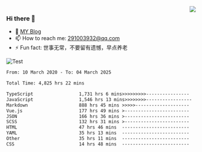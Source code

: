 <img align='right' src='https://github-readme-stats.vercel.app/api?username=niaogege&show_icons=true&theme=radical'/>

### Hi there 👋

- 🌱 [MY Blog](https://bythewayer.com/)
- 📫 How to reach me: 291003932@qq.com
- ⚡ Fun fact:  世事无常，不要留有遗憾，早点养老

![Test](https://github-readme-stats.vercel.app/api/top-langs/?username=niaogege&layout=compact)

<!--START_SECTION:waka-->

```txt
From: 10 March 2020 - To: 04 March 2025

Total Time: 4,825 hrs 22 mins

TypeScript                 1,731 hrs 6 mins>>>>>>>>>----------------   35.87 %
JavaScript                 1,546 hrs 13 mins>>>>>>>>-----------------   32.04 %
Markdown                   888 hrs 45 mins >>>>>--------------------   18.42 %
Vue.js                     177 hrs 49 mins >------------------------   03.69 %
JSON                       166 hrs 36 mins >------------------------   03.45 %
SCSS                       132 hrs 31 mins >------------------------   02.75 %
HTML                       47 hrs 46 mins  -------------------------   00.99 %
YAML                       35 hrs 13 mins  -------------------------   00.73 %
Other                      35 hrs 11 mins  -------------------------   00.73 %
CSS                        14 hrs 48 mins  -------------------------   00.31 %
```

<!--END_SECTION:waka-->
